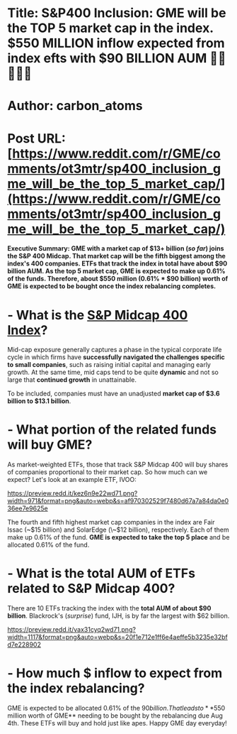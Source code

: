 # Title: S&P400 Inclusion: GME will be the TOP 5 market cap in the index. $550 MILLION inflow expected from index efts with $90 BILLION AUM 🚀🚀🚀🚀🚀
# Author: carbon_atoms
# Post URL: [https://www.reddit.com/r/GME/comments/ot3mtr/sp400_inclusion_gme_will_be_the_top_5_market_cap/](https://www.reddit.com/r/GME/comments/ot3mtr/sp400_inclusion_gme_will_be_the_top_5_market_cap/)


**Executive Summary: GME with a market cap of $13+ billion (*****so far*****) joins the S&P 400 Midcap. That market cap will be the fifth biggest among the index's 400 companies. ETFs that track the index in total have about $90 billion AUM. As the top 5 market cap, GME is expected to make up 0.61% of the funds. Therefore, about $550 million (0.61% \* $90 billion) worth of GME is expected to be bought once the index rebalancing completes.**

# - What is the [S&P Midcap 400 Index](https://www.spglobal.com/spdji/en/indices/equity/sp-400/#overview)?

Mid-cap exposure generally captures a phase in the typical corporate life cycle in which firms have **successfully navigated the challenges specific to small companies**, such as raising initial capital and managing early growth. At the same time, mid caps tend to be quite **dynamic** and not so large that **continued growth** in unattainable.

To be included, companies must have an unadjusted **market cap of $3.6 billion to $13.1 billion**.

# - What portion of the related funds will buy GME?

As market-weighted ETFs, those that track S&P Midcap 400 will buy shares of companies proportional to their market cap. So how much can we expect? Let's look at an example ETF, IVOO:

https://preview.redd.it/kez6n9e22wd71.png?width=971&format=png&auto=webp&s=af970302529f7480d67a7a84da0e036ee7e9625e

The fourth and fifth highest market cap companies in the index are Fair Issac (\~$15 billion) and SolarEdge (\~$12 billion), respectively. Each of them make up 0.61% of the fund. **GME is expected to take the top 5 place** and be allocated 0.61% of the fund.

# - What is the total AUM of ETFs related to S&P Midcap 400?

There are 10 ETFs tracking the index with the **total AUM of about $90 billion**. Blackrock's (*surprise*) fund, IJH, is by far the largest with $62 billion.

https://preview.redd.it/vax31cyq2wd71.png?width=1117&format=png&auto=webp&s=20f1e712e1ff6e4aeffe5b3235e32bfd7e228902

# - How much $ inflow to expect from the index rebalancing?

GME is expected to be allocated 0.61% of the $90 billion. That leads to **$550 million worth of GME** needing to be bought by the rebalancing due Aug 4th. These ETFs will buy and hold just like apes. Happy GME day everyday!